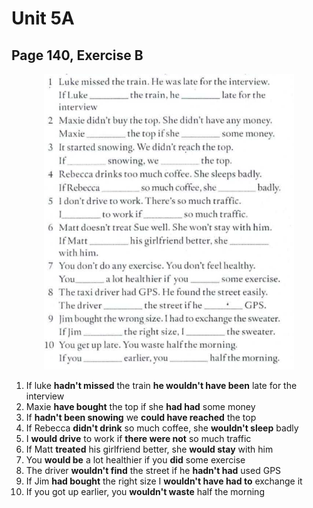 # Unit 5A

## Page 140, Exercise B

<p style="text-align: center;">
    <img  src="../img/2022-03-18%20090357.png" width="400px">
</p>

1) If luke **hadn't missed** the train **he wouldn't have been** late for the interview
2) Maxie **have bought** the top if she **had had** some money
3) If **hadn't been snowing** we **could have reached** the top
4) If Rebecca **didn't drink** so much coffee, she **wouldn't sleep** badly
5) I **would drive** to work if **there were not** so much traffic
6) If Matt **treated** his girlfriend better, she **would stay** with him
7) You **would be** a lot healthier if you **did** some exercise
8) The driver **wouldn't find** the street if he **hadn't had** used GPS
9) If Jim **had bought** the right size I **wouldn't have had to** exchange it
10) If you got up earlier, you **wouldn't waste** half the morning